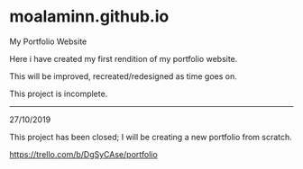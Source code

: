 # moalaminn.github.io
My Portfolio Website

Here i have created my first rendition of my portfolio website. 

This will be improved, recreated/redesigned as time goes on. 

This project is incomplete.

-----------

27/10/2019 

This project has been closed; I will be creating a new portfolio from scratch. 

https://trello.com/b/DgSyCAse/portfolio
